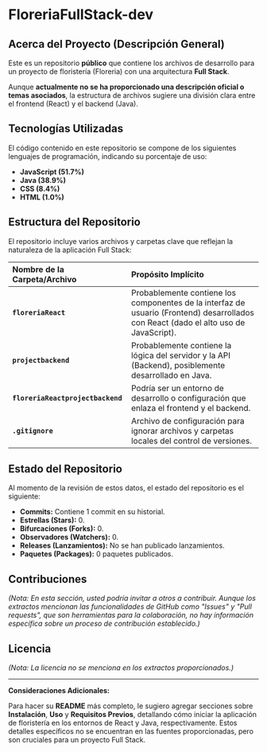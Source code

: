 # **FloreriaFullStack-dev**

## **Acerca del Proyecto (Descripción General)**

Este es un repositorio **público** que contiene los archivos de desarrollo para un proyecto de floristería (Floreria) con una arquitectura **Full Stack**.

Aunque **actualmente no se ha proporcionado una descripción oficial o temas asociados**, la estructura de archivos sugiere una división clara entre el frontend (React) y el backend (Java).

## **Tecnologías Utilizadas**

El código contenido en este repositorio se compone de los siguientes lenguajes de programación, indicando su porcentaje de uso:

*   **JavaScript (51.7%)**
*   **Java (38.9%)**
*   **CSS (8.4%)**
*   **HTML (1.0%)**

## **Estructura del Repositorio**

El repositorio incluye varios archivos y carpetas clave que reflejan la naturaleza de la aplicación Full Stack:

| Nombre de la Carpeta/Archivo | Propósito Implícito |
| :--- | :--- |
| **`floreriaReact`** | Probablemente contiene los componentes de la interfaz de usuario (Frontend) desarrollados con React (dado el alto uso de JavaScript). |
| **`projectbackend`** | Probablemente contiene la lógica del servidor y la API (Backend), posiblemente desarrollado en Java. |
| **`floreriaReactprojectbackend`** | Podría ser un entorno de desarrollo o configuración que enlaza el frontend y el backend. |
| **`.gitignore`** | Archivo de configuración para ignorar archivos y carpetas locales del control de versiones. |

## **Estado del Repositorio**

Al momento de la revisión de estos datos, el estado del repositorio es el siguiente:

*   **Commits:** Contiene 1 commit en su historial.
*   **Estrellas (Stars):** 0.
*   **Bifurcaciones (Forks):** 0.
*   **Observadores (Watchers):** 0.
*   **Releases (Lanzamientos):** No se han publicado lanzamientos.
*   **Paquetes (Packages):** 0 paquetes publicados.

## **Contribuciones**

*(Nota: En esta sección, usted podría invitar a otros a contribuir. Aunque los extractos mencionan las funcionalidades de GitHub como "Issues" y "Pull requests", que son herramientas para la colaboración, no hay información específica sobre un proceso de contribución establecido.)*

## **Licencia**

*(Nota: La licencia no se menciona en los extractos proporcionados.)*

***

**Consideraciones Adicionales:**

Para hacer su **README** más completo, le sugiero agregar secciones sobre **Instalación**, **Uso** y **Requisitos Previos**, detallando cómo iniciar la aplicación de floristería en los entornos de React y Java, respectivamente. Estos detalles específicos no se encuentran en las fuentes proporcionadas, pero son cruciales para un proyecto Full Stack.

